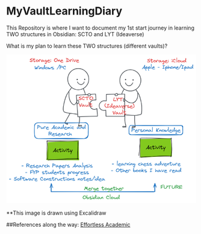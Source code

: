 # MyVaultLearningDiary
This Repository is where I want to document my 1st start journey in learning TWO structures in Obsidian: SCTO and LYT (Ideaverse)

What is my plan to learn these TWO structures (different vaults)?

<insert mermaid or excalidraw picture here >

  
![Alt text](My%20Obsidian%20Aim.png)

**This image is drawn using Excalidraw

##References along the way:
[Effortless Academic](https://effortlessacademic.com/)



